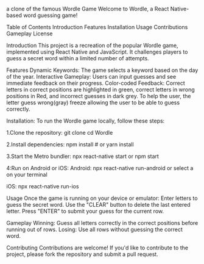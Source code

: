 a clone of the famous Wordle Game
 Welcome to Wordle, a React Native-based word guessing game!

Table of Contents
Introduction
Features
Installation
Usage
Contributions
Gameplay
License

Introduction
This project is a recreation of the popular Wordle game, implemented using React Native and JavaScript. It challenges players to guess a secret word within a limited number of attempts.

Features
Dynamic Keywords: The game selects a keyword based on the day of the year.
Interactive Gameplay: Users can input guesses and see immediate feedback on their progress.
Color-coded Feedback: Correct letters in correct positions are highlighted in green, correct letters in wrong positions in Red, and incorrect guesses in dark grey. To help the user, the letter guess wrong(gray) freeze allowing the user to be able to guess correctly.

Installation:
To run the Wordle game locally, follow these steps:

1.Clone the repository:
git clone <repository-url>
cd Wordle

2.Install dependencies:
npm install  # or yarn install

3.Start the Metro bundler:
 npx react-native start or npm start
 
4:Run on Android or iOS:
    Android:
       npx react-native run-android or select a on your terminal

  iOS:
    npx react-native run-ios


Usage
Once the game is running on your device or emulator:
    Enter letters to guess the secret word.
    Use the "CLEAR" button to delete the last entered letter.
    Press "ENTER" to submit your guess for the current row.


Gameplay
Winning: Guess all letters correctly in the correct positions before running out of rows.
Losing: Use all rows without guessing the correct word.

Contributing
Contributions are welcome! If you'd like to contribute to the project, please fork the repository and submit a pull request.
